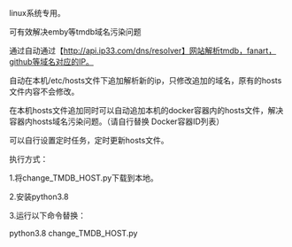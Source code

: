 linux系统专用。

可有效解决emby等tmdb域名污染问题

通过自动通过【http://api.ip33.com/dns/resolver】网站解析tmdb，fanart，github等域名对应的IP。

自动在本机/etc/hosts文件下追加解析新的ip，只修改追加的域名，原有的hosts文件内容不会修改。

在本机hosts文件追加同时可以自动追加本机的docker容器内的hosts文件，解决容器内hosts域名污染问题。（请自行替换 Docker容器ID列表）

可以自行设置定时任务，定时更新hosts文件。

执行方式：

1.将change_TMDB_HOST.py下载到本地。

2.安装python3.8

3.运行以下命令替换：

python3.8 change_TMDB_HOST.py
